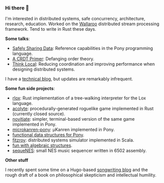 ### Hi there 👋

I'm interested in distributed systems, safe concurrency, architecture, research, education. Worked on the [Wallaroo](https://github.com/WallarooLabs/wally) distributed stream processing framework. Tend to write in Rust these days.

__Some talks__:
* [Safely Sharing Data](https://www.youtube.com/watch?v=u1JfYa413fY): Reference capabilities in the Pony programming language.
* [A CRDT Primer](https://www.youtube.com/watch?v=OOlnp2bZVRs): Defanging order theory.
* [Think Local](https://talks.codemotion.com/think-local-reducing-coordination-and-im): Reducing coordination and improving performance when designing distributed systems.

I have a [technical blog](http://jtfmumm.com/blog), but updates are remarkably infrequent.

__Some fun side projects__:
* [rlox](https://github.com/jtfmumm/rlox): Rust implementation of a tree-walking interpreter for the Lox language.
* [acolyte](https://github.com/jtfmumm/acolyte): procedurally-generated roguelike game implemented in Rust (currently closed source).
* [novitiate](https://github.com/jtfmumm/novitiate): simpler, terminal-based version of the same game implemented in Pony.
* [microkanren-pony](https://github.com/jtfmumm/microkanren-pony): μKanren implemented in Pony.
* [functional data structures for Pony](https://github.com/jtfmumm/pony-functional-data).
* [fitzroy](https://github.com/jtfmumm/fitzroy): distributed systems simulator implemented in Scala.
* [fun with algebraic structures](https://github.com/jtfmumm/algebraic-structures).
* [sequeNES](https://github.com/jtfmumm/sequeNES): small NES music sequencer written in 6502 assembly.

__Other stuff__

I recently spent some time on a Hugo-based [songwriting blog](https://organizingsound.com) and the rough draft of a book on philosophical skepticism and intellectual humility.
